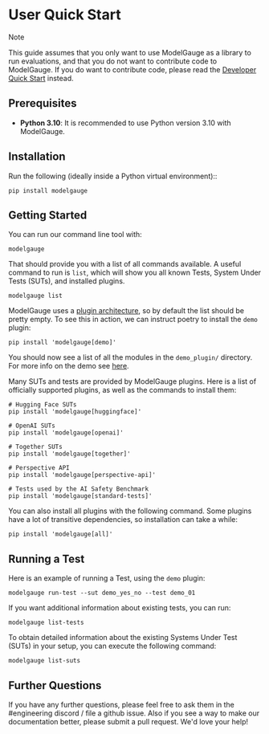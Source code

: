 # User Quick Start

> [!NOTE]
> This guide assumes that you only want to use ModelGauge as a library to run evaluations, and that you do not want to contribute code to ModelGauge. If you do want to contribute code, please read the [Developer Quick Start](dev_quick_start.md) instead.

## Prerequisites

- **Python 3.10**: It is recommended to use Python version 3.10 with ModelGauge.

## Installation

Run the following (ideally inside a Python virtual environment)::

```shell
pip install modelgauge
```

## Getting Started

You can run our command line tool with:

```shell
modelgauge
```

That should provide you with a list of all commands available. A useful command to run is `list`, which will show you all known Tests, System Under Tests (SUTs), and installed plugins.

```shell
modelgauge list
```

ModelGauge uses a [plugin architecture](plugins.md), so by default the list should be pretty empty. To see this in action, we can instruct poetry to install the `demo` plugin:

```shell
pip install 'modelgauge[demo]'
```

You should now see a list of all the modules in the `demo_plugin/` directory. For more info on the demo see [here](tutorial.md). 

Many SUTs and tests are provided by ModelGauge plugins. Here is a list of officially supported plugins, as well as the commands to install them:

```shell
# Hugging Face SUTs
pip install 'modelgauge[huggingface]'

# OpenAI SUTs
pip install 'modelgauge[openai]'

# Together SUTs
pip install 'modelgauge[together]'

# Perspective API
pip install 'modelgauge[perspective-api]'

# Tests used by the AI Safety Benchmark
pip install 'modelgauge[standard-tests]'
```

You can also install all plugins with the following command. Some plugins have a lot of transitive dependencies, so installation can take a while:

```shell
pip install 'modelgauge[all]'
```

## Running a Test

Here is an example of running a Test, using the `demo` plugin:

```shell
modelgauge run-test --sut demo_yes_no --test demo_01
```

If you want additional information about existing tests, you can run:

```shell
modelgauge list-tests
```

To obtain detailed information about the existing Systems Under Test (SUTs) in your setup, you can execute the following command:
```shell
modelgauge list-suts
```

## Further Questions

If you have any further questions, please feel free to ask them in the #engineering discord / file a github issue. Also if you see a way to make our documentation better, please submit a pull request. We'd love your help!
